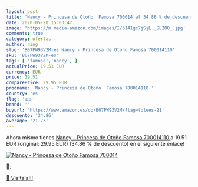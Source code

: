 ```yaml
---
layout: post
title: 'Nancy - Princesa de Otoño  Famosa 700014 al 34.86 % de descuento'
date: 2020-05-20 15:03:47
image: 'https://m.media-amazon.com/images/I/3141gc7jSjL._SL200_.jpg'
comments: true
category: ofertas
author: ring
slug: 'B07PW93V2M-es Nancy - Princesa de Otoño Famosa 700014110'
sku: 'B07PW93V2M-es'
tags: [ 'famosa','nancy', ]
actualPrice: 19.51 EUR
currency: EUR
price: 19.51
comparePrice: 29.95 EUR
prodname: 'Nancy - Princesa de Otoño  Famosa 700014110 '
country: 'es'
flag: '🇪🇸'
brand: ''
buyurl: 'https://www.amazon.es/dp/B07PW93V2M/?tag=tolees-21'
descuento: '34.86'
average: '21.73'
---
```


Ahora mismo tienes [Nancy - Princesa de Otoño  Famosa 700014110 ](https://www.amazon.es/dp/B07PW93V2M/?tag=tolees-21) a 19.51 EUR (original: 29.95 EUR) (34.86 %  de descuento) en el siguiente enlace!

[![Nancy - Princesa de Otoño  Famosa 700014](https://m.media-amazon.com/images/I/3141gc7jSjL._SL200_.jpg)](https://www.amazon.es/dp/B07PW93V2M/?tag=tolees-21)

🔎:


[🛒 Visítala!!!](https://www.amazon.es/dp/B07PW93V2M/?tag=tolees-21)
